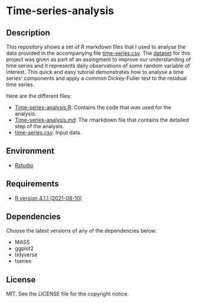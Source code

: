 # Time-series-analysis

## Description

This repository shows a set of R markdown files that I used to analyse the data provided in the accompanying file [time-series.csv](./time-series.csv). The [dataset](./time-series.csv) for this project was given as part of an assingment to improve our understanding of time series and  it represents daily observations of some random variable of interest. This quick and easy tutorial demonstrates how to analyse a time series' components and apply a common Dickey-Fuller test to the residual time series.

Here are the different files:
* [Time-series-analysis.R](./Time-series-analysis.R): Contains the code that was used for the analysis.
* [Time-series-analysis.md](./Time-series-analysis.md): The rmarkdown file that contains the detailed step of the analysis.
* [time-series.csv](./time-series.csv): Input data.

## Environment

* [Rstudio]([https://www.rstudio.com/])

## Requirements

* [R version 4.1.1 (2021-08-10)](https://www.r-project.org/)

## Dependencies

Choose the latest versions of any of the dependencies below:
* MASS
* ggplot2
* tidyverse
* tseries

## License

MIT. See the LICENSE file for the copyright notice.

